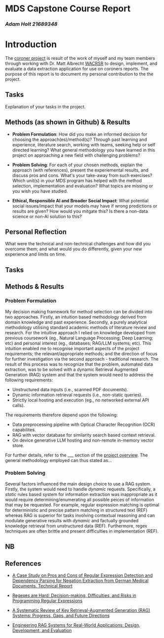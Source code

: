 
# MDS Capstone Course Report

### _Adam Holt  21689348_


# Introduction

The [coroner project](https://github.com/AdamUWA/coroner) is result of the work of myself and my team members through working with Dr. Matt Albrecht [WACRSR](https://www.uwa.edu.au/projects/centre-for-road-safety-research/wacrsr-site-link) to design, implement, and evaluate a data extraction application for use on coroners reports. The purpose of this report is to document my personal contribution to the the project.

## Tasks 

Explanation of your tasks in the project.

## Methods (as shown in Github) & Results

- **Problem Formulation**: How did you make an informed decision for choosing the approach(es)/method(s)? Through past learning and experience, literature search, working with teams, seeking help or self directed learning? What general methodology you have learned in this project on approaching a new field with challenging problems?
 
- **Problem Solving**: For each of your chosen methods, explain the approach (with references), present the experiemental results, and discuss pros and cons. What's your take-away from such exercises? Which unit(s) in your MDS program has helped with the method selection, implementation and evaluation? What topics are missing or you wish you have studied. 

- **Ethical, Responsible AI and Broader Social Impact**: What potential social issues/impact that your models may have if wrong predictions or results are given? How would you mitgate this? Is there a non-data science or non-AI solution to this? 

## Personal Reflection

What were the technical and non-technical challenges and how did you overcome them; and what would you do differently, given your new experience and limits on time.



## Tasks

## Methods & Results

### Problem Formulation

My decision making framework for method selection can be divided into two approaches. Firstly, an intuition based methodology derived from domain knowledge and past experience. Secondly, a purely analytical methodology utilising standard academic methods of literature review and research. For the intuitive approach I relied on knowledge developed from previous coursework (eg., Natural Language Processing; Deep Learning; etc) and personal interest (eg., databases; RAG/LLM systems; etc). This intuition enabled me to recognise important aspects of the project requirements; the relevant/appropriate methods; and the direction of focus for further investigation via the second approach - traditional research. The result of this process was to recognize that the problem, automated data extraction, was to be solved with a dynamic Retrieval Augmented Generation (RAG) system and that the system would need to address the following requirements:

- Unstructured data inputs (i.e., scanned PDF documents).
- Dynamic information retrieval requests (i.e., non-static queries).
- Strictly local hosting and execution (eg., no networked external API calls).

The requirements therefore depend upon the following:

- Data preprocessing pipeline with Optical Character Recognition (OCR) capabilites.
- RAG with vector database for similarity search based context retrieval.
- On device generative LLM hosting and non-remote in-memory vector store.

For further details, refer to the ___ section of the [project overview](LINK). The general methodology employed can thus stated as...

### Problem Solving

Several factors influenced the main design choice to use a RAG system. Firstly, the system would need to handle _dynamic_ requests. Specifically, a _static_ rules based system for information extraction was inappropriate as it would require determining/enumerating all possible peices of information that may be requested. For example, regular expression matching is optimal for deterministic and precise pattern matching in structured text (REF) whereas RAG is superior for tasks involving contextual reasoning and can modulate generative results with _dynamic_ and factually grounded knowledge retrieval from unstructured data (REF). Furthermore, regex techniques are often brittle and present difficulties in implementation (REF).






## NB

## References

- [A Case Study on Pros and Cons of Regular Expression Detection and Dependency Parsing for Negation Extraction from German Medical Documents. Technical Report](https://arxiv.org/abs/2105.09702)

- [Regexes are Hard: Decision-making, Difficulties, and Risks in Programming Regular Expressions](https://arxiv.org/abs/2303.02555)

- [A Systematic Review of Key Retrieval-Augmented Generation (RAG) Systems: Progress, Gaps, and Future Directions](https://arxiv.org/abs/2507.18910)

- [Engineering RAG Systems for Real-World Applications: Design, Development, and Evaluation](https://arxiv.org/abs/2506.20869v1)































